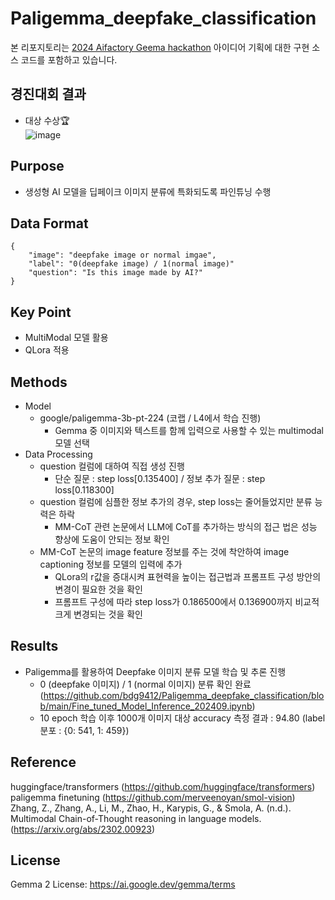 # Paligemma_deepfake_classification
본 리포지토리는 [2024 Aifactory Geema hackathon](https://aifactory.space/task/2733/overview) 아이디어 기획에 대한 구현 소스 코드를 포함하고 있습니다.

## 경진대회 결과
- 대상 수상🏆  
![image](https://github.com/user-attachments/assets/91bbaeac-75c2-4fa5-bd94-031ed78e6a5a)

## Purpose  
- 생성형 AI 모델을 딥페이크 이미지 분류에 특화되도록 파인튜닝 수행  

## Data Format
```
{
    "image": "deepfake image or normal imgae",
    "label": "0(deepfake image) / 1(normal image)"
    "question": "Is this image made by AI?"
}
```
## Key Point
- MultiModal 모델 활용
- QLora 적용

## Methods
- Model
    - google/paligemma-3b-pt-224 (코랩 / L4에서 학습 진행)   
        - Gemma 중 이미지와 텍스트를 함께 입력으로 사용할 수 있는 multimodal 모델 선택  
- Data Processing
    - question 컬럼에 대하여 직접 생성 진행
      - 단순 질문 : step loss[0.135400] / 정보 추가 질문 : step loss[0.118300] 
    - question 컬럼에 심플한 정보 추가의 경우, step loss는 줄어들었지만 분류 능력은 하락  
      - MM-CoT 관련 논문에서 LLM에 CoT를 추가하는 방식의 접근 법은 성능 향상에 도움이 안되는 정보 확인  
    - MM-CoT 논문의 image feature 정보를 주는 것에 착안하여 image captioning 정보를 모델의 입력에 추가  
      - QLora의 r값을 증대시켜 표현력을 높이는 접근법과 프롬프트 구성 방안의 변경이 필요한 것을 확인  
      - 프롬프트 구성에 따라 step loss가 0.186500에서 0.136900까지 비교적 크게 변경되는 것을 확인

## Results  
- Paligemma를 활용하여 Deepfake 이미지 분류 모델 학습 및 추론 진행  
  - 0 (deepfake 이미지) / 1 (normal 이미지) 분류 확인 완료 (https://github.com/bdg9412/Paligemma_deepfake_classification/blob/main/Fine_tuned_Model_Inference_202409.ipynb)
  - 10 epoch 학습 이후 1000개 이미지 대상 accuracy 측정 결과 : 94.80 (label 분포 : {0: 541, 1: 459})  
   

     
## Reference
huggingface/transformers (https://github.com/huggingface/transformers)  
paligemma finetuning (https://github.com/merveenoyan/smol-vision)   
Zhang, Z., Zhang, A., Li, M., Zhao, H., Karypis, G., & Smola, A. (n.d.). Multimodal Chain-of-Thought reasoning in language models. (https://arxiv.org/abs/2302.00923)  

## License  
Gemma 2 License: https://ai.google.dev/gemma/terms  
